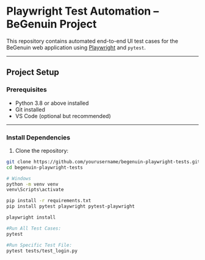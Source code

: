 # Playwright Test Automation – BeGenuin Project

This repository contains automated end-to-end UI test cases for the BeGenuin web application using [Playwright](https://playwright.dev/) and `pytest`.

---

## Project Setup

### Prerequisites

- Python 3.8 or above installed
- Git installed
- VS Code (optional but recommended)

---

### Install Dependencies

1. Clone the repository:

```bash
git clone https://github.com/yourusername/begenuin-playwright-tests.git
cd begenuin-playwright-tests

# Windows
python -m venv venv
venv\Scripts\activate

pip install -r requirements.txt
pip install pytest playwright pytest-playwright

playwright install

#Run All Test Cases:
pytest

#Run Specific Test File:
pytest tests/test_login.py





